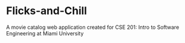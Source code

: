 # Flicks-and-Chill
A movie catalog web application created for CSE 201: Intro to Software Engineering at Miami University
